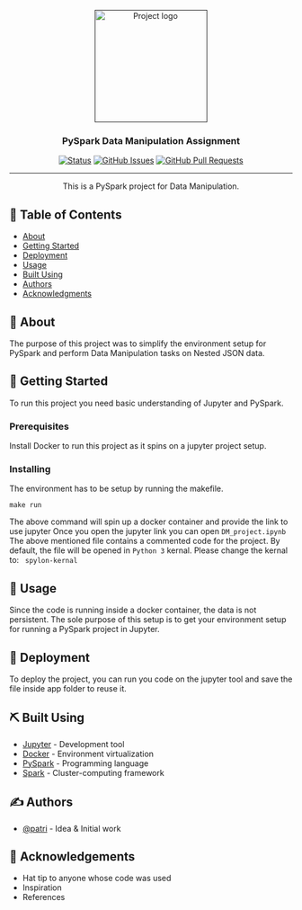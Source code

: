 <p align="center">
  <a href="" rel="noopener">
 <img width=200px height=200px src="https://i.imgur.com/6wj0hh6.jpg" alt="Project logo"></a>
</p>

<h3 align="center">PySpark Data Manipulation Assignment</h3>

<div align="center">

[![Status](https://img.shields.io/badge/status-active-success.svg)]()
[![GitHub Issues](https://img.shields.io/github/issues/kylelobo/The-Documentation-Compendium.svg)](https://github.com/preyaaatri/Data_Manipulation-PySpark/issues)
[![GitHub Pull Requests](https://img.shields.io/github/issues-pr/kylelobo/The-Documentation-Compendium.svg)](https://github.com/preyaaatri/Data_Manipulation-PySpark/pulls)

</div>

---

<p align="center"> This is a PySpark project for Data Manipulation.
    <br> 
</p>

## 📝 Table of Contents

- [About](#about)
- [Getting Started](#getting_started)
- [Deployment](#deployment)
- [Usage](#usage)
- [Built Using](#built_using)
- [Authors](#authors)
- [Acknowledgments](#acknowledgement)

## 🧐 About <a name = "about"></a>

The purpose of this project was to simplify the environment setup for PySpark and perform Data Manipulation tasks on Nested JSON data.

## 🏁 Getting Started <a name = "getting_started"></a>

To run this project you need basic understanding of Jupyter and PySpark.

### Prerequisites

Install Docker to run this project as it spins on a jupyter project setup.

### Installing

The environment has to be setup by running the makefile.

``` make run ```

The above command will spin up a docker container and provide the link to use jupyter
Once you open the jupyter link you can open ```DM_project.ipynb```
The above mentioned file contains a commented code for the project. 
By default, the file will be opened in ``` Python 3 ``` kernal. Please change the kernal to: ``` spylon-kernal```



## 🎈 Usage <a name="usage"></a>

Since the code is running inside a docker container, the data is not persistent. The sole purpose of this setup 
is to get your environment setup for running a PySpark project in Jupyter. 

## 🚀 Deployment <a name = "deployment"></a>

To deploy the project, you can run you code on the jupyter tool and save the file inside app folder to reuse it.

## ⛏️ Built Using <a name = "built_using"></a>

- [Jupyter](https://jupyter.org/) - Development tool
- [Docker](https://www.docker.com/) - Environment virtualization
- [PySpark](https://pypi.org/project/pyspark/) - Programming language
- [Spark](https://spark.apache.org/) - Cluster-computing framework

## ✍️ Authors <a name = "authors"></a>

- [@patri](https://github.com/preyaaatri) - Idea & Initial work


## 🎉 Acknowledgements <a name = "acknowledgement"></a>

- Hat tip to anyone whose code was used
- Inspiration
- References
